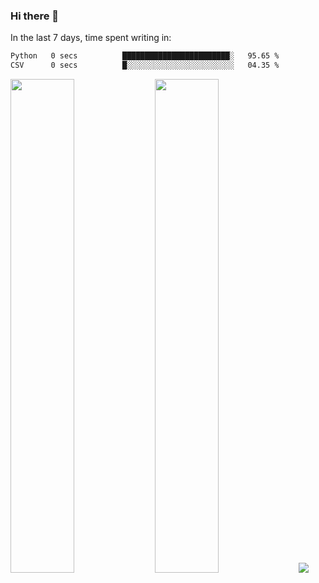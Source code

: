 ### Hi there 👋

In the last 7 days, time spent writing in:

<!--START_SECTION:waka-->

```txt
Python   0 secs          ████████████████████████░   95.65 %
CSV      0 secs          █░░░░░░░░░░░░░░░░░░░░░░░░   04.35 %
```

<!--END_SECTION:waka-->

<img src="https://wakatime.com/share/@jimtje/5d0c92de-08f8-4a72-8f2f-6a9693d1e318.svg" width=45% height=45%> <img src="https://wakatime.com/share/@jimtje/501498ae-bda5-4da7-a89d-b40bcdd5556d.svg" width=45% height=45%>
![](https://hit.yhype.me/github/profile?user_id=43537315)
